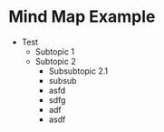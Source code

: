 # Mind Map Example

- Test
  - Subtopic 1
  - Subtopic 2
    - Subsubtopic 2.1
    - subsub
    - asfd
    - sdfg
    - adf
    - asdf
